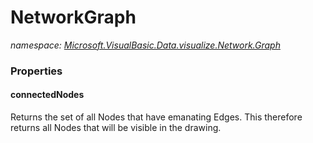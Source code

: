 ﻿# NetworkGraph
_namespace: [Microsoft.VisualBasic.Data.visualize.Network.Graph](./index.md)_






### Properties

#### connectedNodes
Returns the set of all Nodes that have emanating Edges.
 This therefore returns all Nodes that will be visible in the drawing.
